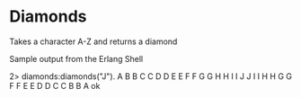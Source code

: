 # Diamonds
Takes a character A-Z and returns a diamond

Sample output from the Erlang Shell

2> diamonds:diamonds("J").
 A
B B
C  C
D   D
E    E
F     F
G      G
H       H
I        I
J         J
I        I
H       H
G      G
F     F
E    E
D   D
C  C
B B
 A
ok
